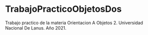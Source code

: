 # TrabajoPracticoObjetosDos
Trabajo practico de la materia Orientacion A Objetos 2. Universidad Nacional De Lanus. Año 2021.
